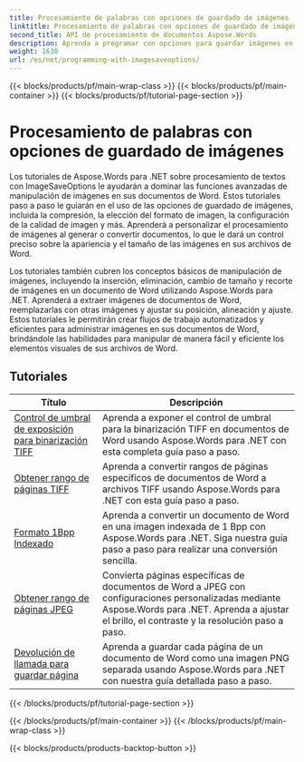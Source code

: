 ```yaml
---
title: Procesamiento de palabras con opciones de guardado de imágenes
linktitle: Procesamiento de palabras con opciones de guardado de imágenes
second_title: API de procesamiento de documentos Aspose.Words
description: Aprenda a programar con opciones para guardar imágenes en Aspose.Words para .NET. Tutoriales paso a paso con código de muestra para guardar y manipular imágenes en sus documentos de Word.
weight: 1630
url: /es/net/programming-with-imagesaveoptions/
---
```


{{< blocks/products/pf/main-wrap-class >}}
{{< blocks/products/pf/main-container >}}
{{< blocks/products/pf/tutorial-page-section >}}

# Procesamiento de palabras con opciones de guardado de imágenes

Los tutoriales de Aspose.Words para .NET sobre procesamiento de textos con ImageSaveOptions le ayudarán a dominar las funciones avanzadas de manipulación de imágenes en sus documentos de Word. Estos tutoriales paso a paso le guiarán en el uso de las opciones de guardado de imágenes, incluida la compresión, la elección del formato de imagen, la configuración de la calidad de imagen y más. Aprenderá a personalizar el procesamiento de imágenes al generar o convertir documentos, lo que le dará un control preciso sobre la apariencia y el tamaño de las imágenes en sus archivos de Word.

Los tutoriales también cubren los conceptos básicos de manipulación de imágenes, incluyendo la inserción, eliminación, cambio de tamaño y recorte de imágenes en un documento de Word utilizando Aspose.Words para .NET. Aprenderá a extraer imágenes de documentos de Word, reemplazarlas con otras imágenes y ajustar su posición, alineación y ajuste. Estos tutoriales le permitirán crear flujos de trabajo automatizados y eficientes para administrar imágenes en sus documentos de Word, brindándole las habilidades para manipular de manera fácil y eficiente los elementos visuales de sus archivos de Word.

 ## Tutoriales
| Título | Descripción |
| --- | --- |
| [Control de umbral de exposición para binarización TIFF](./expose-threshold-control-for-tiff-binarization/) | Aprenda a exponer el control de umbral para la binarización TIFF en documentos de Word usando Aspose.Words para .NET con esta completa guía paso a paso. |
| [Obtener rango de páginas TIFF](./get-tiff-page-range/) | Aprenda a convertir rangos de páginas específicos de documentos de Word a archivos TIFF usando Aspose.Words para .NET con esta guía paso a paso. |
| [Formato 1Bpp Indexado](./format-1bpp-indexed/) | Aprenda a convertir un documento de Word en una imagen indexada de 1 Bpp con Aspose.Words para .NET. Siga nuestra guía paso a paso para realizar una conversión sencilla. |
| [Obtener rango de páginas JPEG](./get-jpeg-page-range/) | Convierta páginas específicas de documentos de Word a JPEG con configuraciones personalizadas mediante Aspose.Words para .NET. Aprenda a ajustar el brillo, el contraste y la resolución paso a paso. |
| [Devolución de llamada para guardar página](./page-saving-callback/) | Aprenda a guardar cada página de un documento de Word como una imagen PNG separada usando Aspose.Words para .NET con nuestra guía detallada paso a paso. |
{{< /blocks/products/pf/tutorial-page-section >}}

{{< /blocks/products/pf/main-container >}}
{{< /blocks/products/pf/main-wrap-class >}}

{{< blocks/products/products-backtop-button >}}
